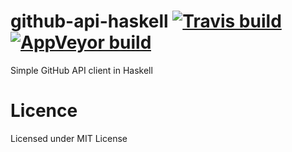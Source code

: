 # github-api-haskell [![Travis build](https://img.shields.io/travis/rcook/github-api-haskell.svg?label=Linux%20build)](https://travis-ci.org/rcook/github-api-haskell) [![AppVeyor build](https://img.shields.io/appveyor/ci/rcook/github-api-haskell.svg?label=Windows%20build)](https://ci.appveyor.com/project/rcook/github-api-haskell)

Simple GitHub API client in Haskell

# Licence

Licensed under MIT License


